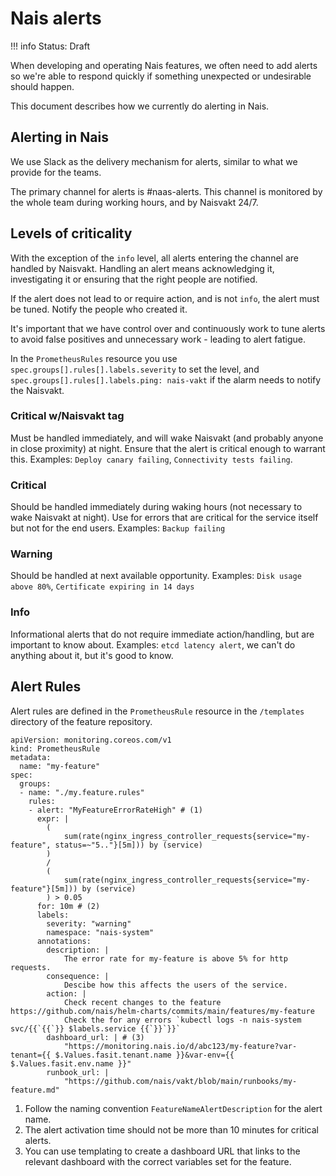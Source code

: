 # Nais alerts

!!! info
    Status: Draft

When developing and operating Nais features, we often need to add alerts so we're able to respond quickly if something unexpected or undesirable should happen.

This document describes how we currently do alerting in Nais.

## Alerting in Nais

We use Slack as the delivery mechanism for alerts, similar to what we provide for the teams.

The primary channel for alerts is #naas-alerts. This channel is monitored by the whole team during working hours, and by Naisvakt 24/7.

## Levels of criticality

With the exception of the `info` level, all alerts entering the channel are handled by Naisvakt.
Handling an alert means acknowledging it, investigating it or ensuring that the right people are notified.

If the alert does not lead to or require action, and is not `info`, the alert must be tuned. Notify the people who created it.

It's important that we have control over and continuously work to tune alerts to avoid false positives and unnecessary work - leading to alert fatigue.

In the `PrometheusRules` resource you use `spec.groups[].rules[].labels.severity` to set the level, and `spec.groups[].rules[].labels.ping: nais-vakt` if the alarm needs to notify the Naisvakt.

### Critical w/Naisvakt tag

Must be handled immediately, and will wake Naisvakt (and probably anyone in close proximity) at night. Ensure that the alert is critical enough to warrant this.
Examples: `Deploy canary failing`, `Connectivity tests failing`.

### Critical

Should be handled immediately during waking hours (not necessary to wake Naisvakt at night). Use for errors that are critical for the service itself but not for the end users.
Examples: `Backup failing`

### Warning

Should be handled at next available opportunity.
Examples: `Disk usage above 80%`, `Certificate expiring in 14 days`

### Info

Informational alerts that do not require immediate action/handling, but are important to know about.
Examples: `etcd latency alert`, we can't do anything about it, but it's good to know.

## Alert Rules

Alert rules are defined in the `PrometheusRule` resource in the `/templates` directory of the feature repository.

``` { .yaml .annotate }
apiVersion: monitoring.coreos.com/v1
kind: PrometheusRule
metadata:
  name: "my-feature"
spec:
  groups:
  - name: "./my.feature.rules"
    rules:
    - alert: "MyFeatureErrorRateHigh" # (1)
      expr: |
        (
            sum(rate(nginx_ingress_controller_requests{service="my-feature", status=~"5.."}[5m])) by (service)
        )
        /
        (
            sum(rate(nginx_ingress_controller_requests{service="my-feature"}[5m])) by (service)
        ) > 0.05
      for: 10m # (2)
      labels:
        severity: "warning"
        namespace: "nais-system"
      annotations:
        description: |
            The error rate for my-feature is above 5% for http requests.
        consequence: |
            Descibe how this affects the users of the service.
        action: |
            Check recent changes to the feature https://github.com/nais/helm-charts/commits/main/features/my-feature
            Check the for any errors `kubectl logs -n nais-system svc/{{`{{`}} $labels.service {{`}}`}}`
        dashboard_url: | # (3)
            "https://monitoring.nais.io/d/abc123/my-feature?var-tenant={{ $.Values.fasit.tenant.name }}&var-env={{ $.Values.fasit.env.name }}"
        runbook_url: |
            "https://github.com/nais/vakt/blob/main/runbooks/my-feature.md"
```

1. Follow the naming convention `FeatureNameAlertDescription` for the alert name.
2. The alert activation time should not be more than 10 minutes for critical alerts.
3. You can use templating to create a dashboard URL that links to the relevant dashboard with the correct variables set for the feature.